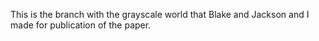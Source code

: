 This is the branch with the grayscale world that Blake and Jackson
and I made for publication of the paper.
